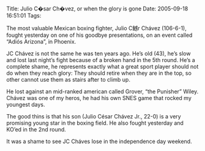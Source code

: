 Title: Julio C�sar Ch�vez, or when the glory is gone
Date: 2005-09-18 16:51:01
Tags: 

<p>The most valuable Mexican boxing fighter, Julio C鳡r Chávez
(106-6-1), fought yesterday on one of his goodbye presentations, on an
event called &#8220;Adiós Arizona&#8221;, in Phoenix.</p>
<p>JC Chávez
is not the same he was ten years ago. He&#8217;s old (43), he&#8217;s slow and
lost last night&#8217;s fight because of a broken hand in the 5th round. He&#8217;s
a complete shame, he represents exactly what a great sport player
should not do when they reach glory: They should retire when they are
in the top, so other cannot use them as stairs after to climb up.</p>
<p>He
lost against an mid-ranked american called Grover, &#8220;the Punisher&#8221;
Wiley. Chávez was one of my heros, he had his own SNES game that rocked
my youngest days.</p>
<p>The good thins is that his son
(Julio César Chávez Jr., 22-0) is a very promising young star in the
boxing field. He also fought yesterday and KO&#8217;ed in the 2nd round.</p>
<p>It was a shame to see JC Cháves lose in the independence day weekend. </p>
<br/><br/>
